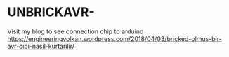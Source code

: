 # UNBRICKAVR-
Visit my blog to see connection chip to arduino 
https://engineeringvolkan.wordpress.com/2018/04/03/bricked-olmus-bir-avr-cipi-nasil-kurtarilir/
